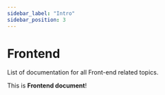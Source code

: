 ```yaml
---
sidebar_label: "Intro"
sidebar_position: 3
---
```


# Frontend

List of documentation for all Front-end related topics.

This is **Frontend document**!
